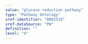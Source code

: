```yaml
---
value: "glucose reduction pathway"
type: "Pathway Ontology"
xref-identifier: "0001519"
xref-dataSource: "PW"
definition: ""
level: "4"
---
```

